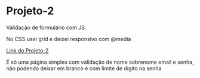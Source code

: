 # Projeto-2
 Validação de formulário com JS.

 No CSS usei grid e deixei responsivo com @media


<a href="https://kaiomaxnascimento.github.io/Projeto-2/">Link do Projeto-2</a>

É só uma página simples com validação de nome sobrenome email e senha, não podendo deixar em branco e com limite de dígito na senha